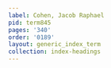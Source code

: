 ```yaml
---
label: Cohen, Jacob Raphael
pid: term845
pages: '340'
order: '0189'
layout: generic_index_term
collection: index-headings
---
```

